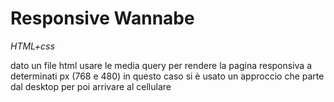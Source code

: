 # Responsive Wannabe

_HTML+css_

dato un file html usare le media query per rendere la pagina responsiva a determinati px (768 e 480)
in questo caso si è usato un approccio che parte dal desktop per poi arrivare al cellulare

